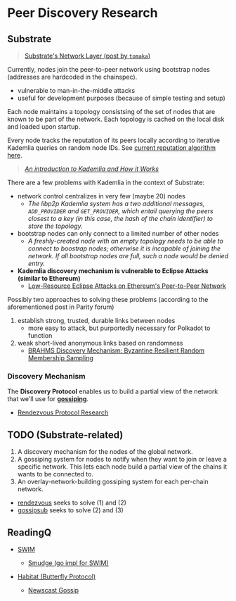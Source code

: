 # Peer Discovery Research

## Substrate
> [Substrate's Network Layer (post by `tomaka`)](https://forum.parity.io/t/substrates-network-layer/174)

Currently, nodes join the peer-to-peer network using bootstrap nodes (addresses are hardcoded in the chainspec).
* vulnerable to man-in-the-middle attacks
* useful for development purposes (because of simple testing and setup)

Each node maintains a topology consistsing of the set of nodes that are known to be part of the network. Each topology is cached on the local disk and loaded upon startup. 

Every node tracks the reputation of its peers locally according to iterative Kademlia queries on random node IDs. See [current reputation algorithm here](./Gossip/rep.md).

> *[An introduction to Kademlia and How it Works](http://www.gleamly.com/article/introduction-kademlia-dht-how-it-works)*

There are a few problems with Kademlia in the context of Substrate:
* network control centralizes in very few (maybe 20) nodes
    * *The libp2p Kademlia system has a two additional messages, `ADD_PROVIDER` and `GET_PROVIDER`, which entail querying the peers closest to a key (in this case, the hash of the chain identifier) to store the topology.*
* bootstrap nodes can only connect to a limited number of other nodes
    * *A freshly-created node with an empty topology needs to be able to connect to boostrap nodes; otherwise it is incapable of joining the network. If all bootstrap nodes are full, such a node would be denied entry.*
* **Kademlia discovery mechanism is vulnerable to Eclipse Attacks (similar to Ethereum)**
    * [Low-Resource Eclipse Attacks on Ethereum's Peer-to-Peer Network](https://www.cs.bu.edu/~goldbe/projects/eclipseEth.pdf)

Possibly two approaches to solving these problems (according to the aforementioned post in Parity forum)
1. establish strong, trusted, durable links between nodes
    * more easy to attack, but purportedly necessary for Polkadot to function
2. weak short-lived anonymous links based on randomness
    * [BRAHMS Discovery Mechanism: Byzantine Resilient Random Membership Sampling](http://www.cs.technion.ac.il/~shralex/Brahms-Comnet-Mar-15.pdf)

### Discovery Mechanism

The **Discovery Protocol** enables us to build a partial view of the network that we'll use for **[gossiping](./Gossip)**.

* [Rendezvous Protocol Research](https://github.com/libp2p/specs/blob/4059338ff0f90835ed953e1eb4c2beb703cc04d9/rendezvous/README.md)

## TODO (Substrate-related)
1. A discovery mechanism for the nodes of the global network.
2. A gossiping system for nodes to notify when they want to join or leave a specific network. This lets each node build a partial view of the chains it wants to be connected to.
3. An overlay-network-building gossiping system for each per-chain network.

* [rendezvous](https://github.com/libp2p/specs/blob/4059338ff0f90835ed953e1eb4c2beb703cc04d9/rendezvous/README.md) seeks to solve (1) and (2)
* [gossipsub](https://github.com/libp2p/specs/tree/master/pubsub/gossipsub) seeks to solve (2) and (3)

## ReadingQ

* [SWIM](https://www.semanticscholar.org/paper/SWIM%3A-Scalable-Weakly-consistent-Infection-style-Das-Gupta/87123307869ac84fc16122043a4a313604bd948f)
    * [Smudge (go impl for SWIM)](https://github.com/clockworksoul/smudge)

* [Habitat (Butterfly Protocol)](https://www.habitat.sh/docs/internals/#bootstrap-internals)
    * [Newscast Gossip](http://www.cs.unibo.it/bison/publications/ap2pc03.pdf)